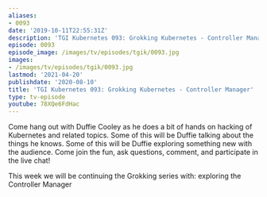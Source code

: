```yaml
---
aliases:
- 0093
date: '2019-10-11T22:55:31Z'
description: 'TGI Kubernetes 093: Grokking Kubernetes - Controller Manager'
episode: 0093
episode_image: /images/tv/episodes/tgik/0093.jpg
images:
- /images/tv/episodes/tgik/0093.jpg
lastmod: '2021-04-20'
publishdate: '2020-08-10'
title: 'TGI Kubernetes 093: Grokking Kubernetes - Controller Manager'
type: tv-episode
youtube: 78XQe6FdHac
---
```


Come hang out with Duffie Cooley as he does a bit of hands on hacking of Kubernetes and related topics. Some of this will be Duffie talking about the things he knows. Some of this will be Duffie exploring something new with the audience. Come join the fun, ask questions, comment, and participate in the live chat!

This week we will be continuing the Grokking series with: exploring the Controller Manager